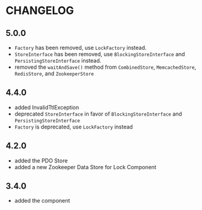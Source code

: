 CHANGELOG
=========

5.0.0
-----

* `Factory` has been removed, use `LockFactory` instead.
* `StoreInterface` has been removed, use `BlockingStoreInterface` and `PersistingStoreInterface` instead.
* removed the `waitAndSave()` method from `CombinedStore`, `MemcachedStore`, `RedisStore`, and `ZookeeperStore`

4.4.0
-----

 * added InvalidTtlException  
 * deprecated `StoreInterface` in favor of `BlockingStoreInterface` and `PersistingStoreInterface`
 * `Factory` is deprecated, use `LockFactory` instead

4.2.0
-----

 * added the PDO Store
 * added a new Zookeeper Data Store for Lock Component

3.4.0
-----

 * added the component
